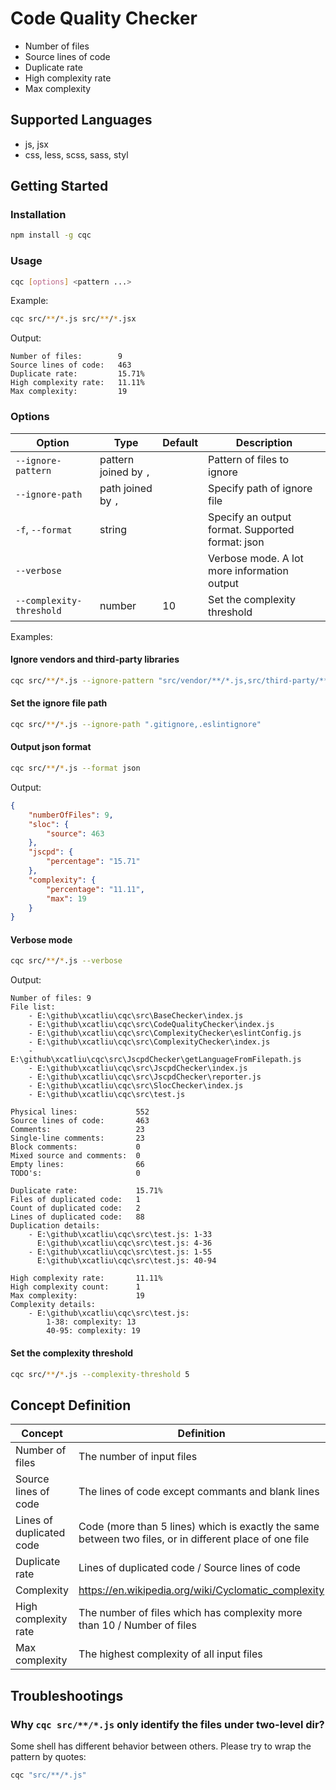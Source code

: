 # Code Quality Checker

- Number of files
- Source lines of code
- Duplicate rate
- High complexity rate
- Max complexity

## Supported Languages

- js, jsx
- css, less, scss, sass, styl

## Getting Started

### Installation

```sh
npm install -g cqc
```

### Usage

```sh
cqc [options] <pattern ...>
```

Example:

```sh
cqc src/**/*.js src/**/*.jsx
```

Output:

```
Number of files:        9
Source lines of code:   463
Duplicate rate:         15.71%
High complexity rate:   11.11%
Max complexity:         19
```

### Options

Option | Type | Default | Description
------ | ---- | ------- | -----------
`--ignore-pattern` | pattern joined by `,` | | Pattern of files to ignore
`--ignore-path` | path joined by `,` | | Specify path of ignore file
`-f`, `--format` | string | | Specify an output format. Supported format: json
`--verbose` | | | Verbose mode. A lot more information output
`--complexity-threshold` | number | 10 | Set the complexity threshold

Examples:

#### Ignore vendors and third-party libraries

```sh
cqc src/**/*.js --ignore-pattern "src/vendor/**/*.js,src/third-party/**/*.js"
```

#### Set the ignore file path

```sh
cqc src/**/*.js --ignore-path ".gitignore,.eslintignore"
```

#### Output json format

```sh
cqc src/**/*.js --format json
```

Output:

```json
{
    "numberOfFiles": 9,
    "sloc": {
        "source": 463
    },
    "jscpd": {
        "percentage": "15.71"
    },
    "complexity": {
        "percentage": "11.11",
        "max": 19
    }
}
```

#### Verbose mode

```sh
cqc src/**/*.js --verbose
```

Output:

```
Number of files: 9
File list:
    - E:\github\xcatliu\cqc\src\BaseChecker\index.js
    - E:\github\xcatliu\cqc\src\CodeQualityChecker\index.js
    - E:\github\xcatliu\cqc\src\ComplexityChecker\eslintConfig.js
    - E:\github\xcatliu\cqc\src\ComplexityChecker\index.js
    - E:\github\xcatliu\cqc\src\JscpdChecker\getLanguageFromFilepath.js
    - E:\github\xcatliu\cqc\src\JscpdChecker\index.js
    - E:\github\xcatliu\cqc\src\JscpdChecker\reporter.js
    - E:\github\xcatliu\cqc\src\SlocChecker\index.js
    - E:\github\xcatliu\cqc\src\test.js

Physical lines:             552
Source lines of code:       463
Comments:                   23
Single-line comments:       23
Block comments:             0
Mixed source and comments:  0
Empty lines:                66
TODO's:                     0

Duplicate rate:             15.71%
Files of duplicated code:   1
Count of duplicated code:   2
Lines of duplicated code:   88
Duplication details:
    - E:\github\xcatliu\cqc\src\test.js: 1-33
      E:\github\xcatliu\cqc\src\test.js: 4-36
    - E:\github\xcatliu\cqc\src\test.js: 1-55
      E:\github\xcatliu\cqc\src\test.js: 40-94

High complexity rate:       11.11%
High complexity count:      1
Max complexity:             19
Complexity details:
    - E:\github\xcatliu\cqc\src\test.js:
        1-38: complexity: 13
        40-95: complexity: 19
```

#### Set the complexity threshold

```sh
cqc src/**/*.js --complexity-threshold 5
```

## Concept Definition

Concept | Definition
------- | ----------
Number of files             | The number of input files
Source lines of code        | The lines of code except commants and blank lines
Lines of duplicated code    | Code (more than 5 lines) which is exactly the same between two files, or in different place of one file
Duplicate rate              | Lines of duplicated code / Source lines of code
Complexity                  | https://en.wikipedia.org/wiki/Cyclomatic_complexity
High complexity rate        | The number of files which has complexity more than 10 / Number of files
Max complexity              | The highest complexity of all input files

## Troubleshootings

### Why `cqc src/**/*.js` only identify the files under two-level dir?

Some shell has different behavior between others. Please try to wrap the pattern by quotes:

```sh
cqc "src/**/*.js"
```
